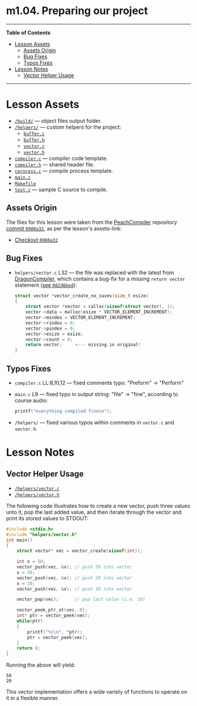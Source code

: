 # m1.04. Preparing our project

-----

**Table of Contents**

<!-- MarkdownTOC autolink="true" bracket="round" autoanchor="false" lowercase="only_ascii" uri_encoding="true" levels="1,2,3,4" -->

- [Lesson Assets](#lesson-assets)
    - [Assets Origin](#assets-origin)
    - [Bug Fixes](#bug-fixes)
    - [Typos Fixes](#typos-fixes)
- [Lesson Notes](#lesson-notes)
    - [Vector Helper Usage](#vector-helper-usage)

<!-- /MarkdownTOC -->

-----

# Lesson Assets

- [`/build/`][build/] — object files output folder.
- [`/helpers/`][helpers/] — custom helpers for the project:
    + [`buffer.c`][buffer.c]
    + [`buffer.h`][buffer.h]
    + [`vector.c`][vector.c]
    + [`vector.h`][vector.h]
- [`compiler.c`][compiler.c] — compiler code template.
- [`compiler.h`][compiler.h] — shared header file.
- [`cprocess.c`][cprocess.c] — compile process template.
- [`main.c`][main.c]
- [`Makefile`][Makefile]
- [`test.c`][test.c] — sample C source to compile.

## Assets Origin

The files for this lesson were taken from the [PeachCompiler] repository [commit `0980a32`][0980a32], as per the lesson's assets-link:

- [Checkout `0980a32`][0980a32 tree]

## Bug Fixes

- `helpers/vector.c` L32 — the file was replaced with the latest from [DragonCompiler], which contains a bug-fix for a missing `return vector` statement ([see `082d6bed`][082d6bed]):

    ```c
    struct vector *vector_create_no_saves(size_t esize)
    {
        struct vector *vector = calloc(sizeof(struct vector), 1);
        vector->data = malloc(esize * VECTOR_ELEMENT_INCREMENT);
        vector->mindex = VECTOR_ELEMENT_INCREMENT;
        vector->rindex = 0;
        vector->pindex = 0;
        vector->esize = esize;
        vector->count = 0;
        return vector;     <--- missing in original!
    }
    ```

## Typos Fixes

- `compiler.c` LL:8,10,12 — fixed comments typo: "Preform" &rarr; "Perform"
- `main.c` L9 — fixed typo in output string: "file" &rarr; "fine", according to course audio:

    ```c
    printf("everything compiled fine\n");
    ```

- `/helpers/` — fixed various typos within comments in `vector.c` and `vector.h`.

# Lesson Notes

## Vector Helper Usage

- [`/helpers/vector.c`][vector.c]
- [`/helpers/vector.h`][vector.h]

The following code illustrates how to create a new vector, push three values unto it, pop the last added value, and then iterate through the vector and print its stored values to STDOUT:

```c
#include <stdio.h>
#include "helpers/vector.h"
int main()
{
    struct vector* vec = vector_create(sizeof(int));

    int x = 50;
    vector_push(vec, &x); // push 50 into vector
    x = 20;
    vector_push(vec, &x); // push 20 into vector
    x = 10;
    vector_push(vec, &x); // push 10 into vector

    vector_pop(vec);      // pop last value (i.e. 10)

    vector_peek_ptr_at(vec, 0);
    int* ptr = vector_peek(vec);
    while(ptr)
    {
        printf("%i\n", *ptr);
        ptr = vector_peek(vec);
    }
    return 0;
}

```

Running the above will yield:

    50
    20

This vector implementation offers a wide variety of functions to operate on it in a flexible manner.

<!-----------------------------------------------------------------------------
                               REFERENCE LINKS
------------------------------------------------------------------------------>

<!-- PeachCompiler -->

[PeachCompiler]: https://github.com/nibblebits/PeachCompiler

[0980a32]: https://github.com/nibblebits/PeachCompiler/commit/0980a32bf2618d54e629b5e560fc44385a130d8c "PeachCompiler commit 0980a32: Preparing Our Project"
[0980a32 tree]: https://github.com/nibblebits/PeachCompiler/tree/0980a32bf2618d54e629b5e560fc44385a130d8c "Navigate PeachCompiler repository checkout 0980a32"

<!-- DragonCompiler -->

[DragonCompiler]: https://github.com/nibblebits/DragonCompiler

[082d6bed]: https://github.com/nibblebits/DragonCompiler/commit/082d6bed9bbb59af989d7a707060eceee1567809 "DragonCompiler commit 082d6bed: Update vector.c"

<!-- files -->

[build/]: ./build/
[helpers/]: ./helpers/

[buffer.c]: ./helpers/buffer.c
[buffer.h]: ./helpers/buffer.h
[vector.c]: ./helpers/vector.c
[vector.h]: ./helpers/vector.h

[compiler.c]: ./compiler.c
[compiler.h]: ./compiler.h
[cprocess.c]: ./cprocess.c
[main.c]: ./main.c
[Makefile]: ./Makefile
[test.c]: ./test.c

<!-- EOF -->
